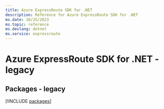 ```yaml
---
title: Azure ExpressRoute SDK for .NET
description: Reference for Azure ExpressRoute SDK for .NET
ms.date: 10/25/2023
ms.topic: reference
ms.devlang: dotnet
ms.service: expressroute
---
```

# Azure ExpressRoute SDK for .NET - legacy
## Packages - legacy
[!INCLUDE [packages](expressroute-index.md)]
